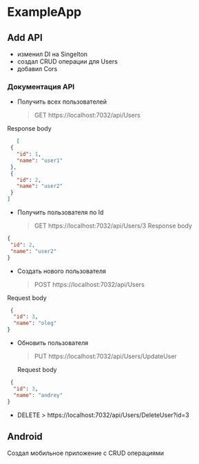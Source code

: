 # ExampleApp

## Add API
* изменил DI на Singelton
* создал CRUD операции для Users
* добавил Cors

### Документация API
 * Получить всех пользователей
   
   > GET https://localhost:7032/api/Users
   
  Response body 
 ```json
    [
  {
    "id": 1,
    "name": "user1"
  },
  {
    "id": 2,
    "name": "user2"
  }
]
 ```

 * Получить пользователя по Id
   
   > GET https://localhost:7032/api/Users/3
   Response body 
 ```json
 {
  "id": 2,
  "name": "user2"
}
 ```

 * Создать нового пользователя
   
   > POST https://localhost:7032/api/Users
   
  Request body 
```json
 {
  "id": 3,
  "name": "oleg"
}
 ```

 * Обновить пользователя
   
   >  PUT https://localhost:7032/api/Users/UpdateUser
   
   Request body 
```json
 {
  "id": 3,
  "name": "andrey"
}
 ```

 * DELETE  > https://localhost:7032/api/Users/DeleteUser?id=3


## Android

Создал мобильное приложение с CRUD операциями
